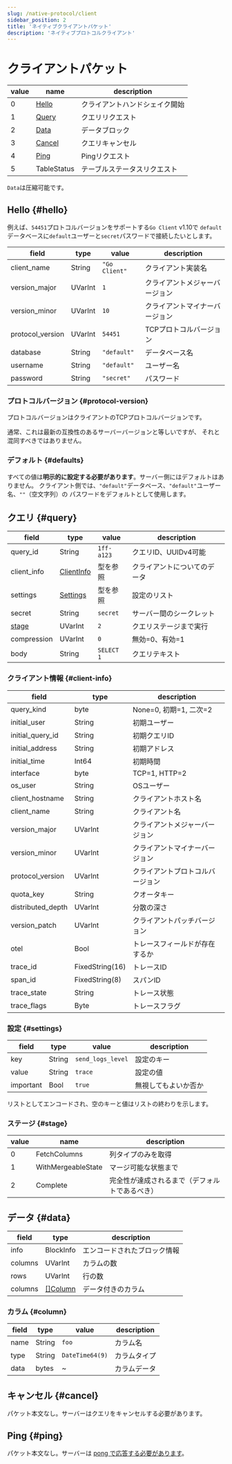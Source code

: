 ```yaml
---
slug: /native-protocol/client
sidebar_position: 2
title: 'ネイティブクライアントパケット'
description: 'ネイティブプロトコルクライアント'
---
```



# クライアントパケット

| value | name              | description            |
|-------|-------------------|------------------------|
| 0     | [Hello](#hello)   | クライアントハンドシェイク開始 |
| 1     | [Query](#query)   | クエリリクエスト          |
| 2     | [Data](#data)     | データブロック        |
| 3     | [Cancel](#cancel) | クエリキャンセル           |
| 4     | [Ping](#ping)     | Pingリクエスト           |
| 5     | TableStatus       | テーブルステータスリクエスト   |

`Data`は圧縮可能です。

## Hello {#hello}

例えば、`54451`プロトコルバージョンをサポートする`Go Client` v1.10で
`default`データベースに`default`ユーザーと`secret`パスワードで接続したいとします。

| field            | type    | value         | description                |
|------------------|---------|---------------|----------------------------|
| client_name      | String  | `"Go Client"` | クライアント実装名         |
| version_major    | UVarInt | `1`           | クライアントメジャーバージョン |
| version_minor    | UVarInt | `10`          | クライアントマイナーバージョン |
| protocol_version | UVarInt | `54451`       | TCPプロトコルバージョン     |
| database         | String  | `"default"`   | データベース名              |
| username         | String  | `"default"`   | ユーザー名                   |
| password         | String  | `"secret"`    | パスワード                   |

### プロトコルバージョン {#protocol-version}

プロトコルバージョンはクライアントのTCPプロトコルバージョンです。

通常、これは最新の互換性のあるサーバーバージョンと等しいですが、
それと混同すべきではありません。

### デフォルト {#defaults}

すべての値は**明示的に設定する必要があります**。サーバー側にはデフォルトはありません。
クライアント側では、`"default"`データベース、`"default"`ユーザー名、`""`（空文字列）の
パスワードをデフォルトとして使用します。

## クエリ {#query}

| field           | type                       | value      | description               |
|-----------------|----------------------------|------------|---------------------------|
| query_id        | String                     | `1ff-a123` | クエリID、UUIDv4可能      |
| client_info     | [ClientInfo](#client-info) | 型を参照   | クライアントについてのデータ |
| settings        | [Settings](#settings)      | 型を参照   | 設定のリスト              |
| secret          | String                     | `secret`   | サーバー間のシークレット   |
| [stage](#stage) | UVarInt                    | `2`        | クエリステージまで実行     |
| compression     | UVarInt                    | `0`        | 無効=0、有効=1            |
| body            | String                     | `SELECT 1` | クエリテキスト            |

### クライアント情報 {#client-info}

| field             | type            | description                    |
|-------------------|-----------------|--------------------------------|
| query_kind        | byte            | None=0, 初期=1, 二次=2         |
| initial_user      | String          | 初期ユーザー                   |
| initial_query_id  | String          | 初期クエリID                   |
| initial_address   | String          | 初期アドレス                    |
| initial_time      | Int64           | 初期時間                       |
| interface         | byte            | TCP=1, HTTP=2                   |
| os_user           | String          | OSユーザー                     |
| client_hostname   | String          | クライアントホスト名          |
| client_name       | String          | クライアント名                |
| version_major     | UVarInt         | クライアントメジャーバージョン |
| version_minor     | UVarInt         | クライアントマイナーバージョン |
| protocol_version  | UVarInt         | クライアントプロトコルバージョン |
| quota_key         | String          | クオータキー                  |
| distributed_depth | UVarInt         | 分散の深さ                    |
| version_patch     | UVarInt         | クライアントパッチバージョン   |
| otel              | Bool            | トレースフィールドが存在するか |
| trace_id          | FixedString(16) | トレースID                     |
| span_id           | FixedString(8)  | スパンID                       |
| trace_state       | String          | トレース状態                  |
| trace_flags       | Byte            | トレースフラグ                |


### 設定 {#settings}

| field     | type   | value             | description           |
|-----------|--------|-------------------|-----------------------|
| key       | String | `send_logs_level` | 設定のキー            |
| value     | String | `trace`           | 設定の値              |
| important | Bool   | `true`            | 無視してもよいか否か    |

リストとしてエンコードされ、空のキーと値はリストの終わりを示します。

### ステージ {#stage}

| value | name               | description                                 |
|-------|--------------------|---------------------------------------------|
| 0     | FetchColumns       | 列タイプのみを取得                          |
| 1     | WithMergeableState | マージ可能な状態まで                       |
| 2     | Complete           | 完全性が達成されるまで（デフォルトであるべき） |


## データ {#data}

| field   | type                | description        |
|---------|---------------------|--------------------|
| info    | BlockInfo           | エンコードされたブロック情報 |
| columns | UVarInt             | カラムの数       |
| rows    | UVarInt             | 行の数         |
| columns | [[]Column](#column) | データ付きのカラム  |

### カラム {#column}

| field | type   | value           | description |
|-------|--------|-----------------|-------------|
| name  | String | `foo`           | カラム名 |
| type  | String | `DateTime64(9)` | カラムタイプ |
| data  | bytes  | ~               | カラムデータ |

## キャンセル {#cancel}

パケット本文なし。サーバーはクエリをキャンセルする必要があります。

## Ping {#ping}

パケット本文なし。サーバーは [pong で応答する必要があります](./server.md#pong)。
